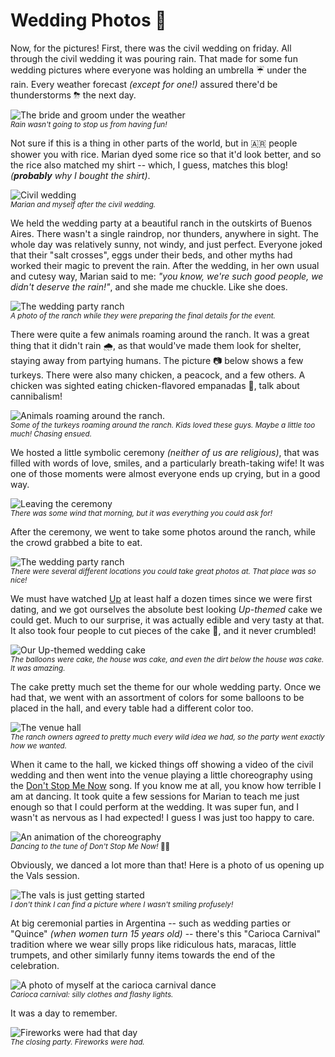 # Wedding Photos 📸

Now, for the pictures! First, there was the civil wedding on friday. All through the civil wedding it was pouring rain. That made for some fun wedding pictures where everyone was holding an umbrella ☔  under the rain. Every weather forecast _(except for one!)_ assured there'd be thunderstorms ⛈ the next day.

![The bride and groom under the weather][umb]  
<sub>_Rain wasn't going to stop us from having fun!_</sub>

Not sure if this is a thing in other parts of the world, but in 🇦🇷 people shower you with rice. Marian dyed some rice so that it'd look better, and so the rice also matched my shirt -- which, I guess, matches this blog! _(**probably** why I bought the shirt)_.

![Civil wedding][civil]  
<sub>_Marian and myself after the civil wedding._</sub>

We held the wedding party at a beautiful ranch in the outskirts of Buenos Aires. There wasn't a single raindrop, nor thunders, anywhere in sight. The whole day was relatively sunny, not windy, and just perfect. Everyone joked that their "salt crosses", eggs under their beds, and other myths had worked their magic to prevent the rain. After the wedding, in her own usual and cutesy way, Marian said to me: _"you know, we're such good people, we didn't deserve the rain!"_, and she made me chuckle. Like she does.

![The wedding party ranch][ranch]  
<sub>_A photo of the ranch while they were preparing the final details for the event._</sub>

There were quite a few animals roaming around the ranch. It was a great thing that it didn't rain 🌧, as that would've made them look for shelter, staying away from partying humans. The picture 📷 below shows a few turkeys. There were also many chicken, a peacock, and a few others. A chicken was sighted eating chicken-flavored empanadas 🌮, talk about cannibalism!

![Animals roaming around the ranch.][animals]  
<sub>_Some of the turkeys roaming around the ranch. Kids loved these guys. Maybe a little too much! Chasing ensued._</sub>

We hosted a little symbolic ceremony _(neither of us are religious)_, that was filled with words of love, smiles, and a particularly breath-taking wife! It was one of those moments were almost everyone ends up crying, but in a good way.

![Leaving the ceremony][ceremony]  
<sub>_There was some wind that morning, but it was everything you could ask for!_</sub>

After the ceremony, we went to take some photos around the ranch, while the crowd grabbed a bite to eat.

![The wedding party ranch][bridge]  
<sub>_There were several different locations you could take great photos at. That place was so nice!_</sub>

We must have watched [Up][up] at least half a dozen times since we were first dating, and we got ourselves the absolute best looking _Up-themed_ cake we could get. Much to our surprise, it was actually edible and very tasty at that. It also took four people to cut pieces of the cake 🍰, and it never crumbled!

![Our Up-themed wedding cake][cake]  
<sub>_The balloons were cake, the house was cake, and even the dirt below the house was cake. It was amazing._</sub>

The cake pretty much set the theme for our whole wedding party. Once we had that, we went with an assortment of colors for some balloons to be placed in the hall, and every table had a different color too.

![The venue hall][hall]  
<sub>_The ranch owners agreed to pretty much every wild idea we had, so the party went exactly how we wanted._</sub>

When it came to the hall, we kicked things off showing a video of the civil wedding and then went into the venue playing a little choreography using the [Don't Stop Me Now][dsmn] song. If you know me at all, you know how terrible I am at dancing. It took quite a few sessions for Marian to teach me just enough so that I could perform at the wedding. It was super fun, and I wasn't as nervous as I had expected! I guess I was just too happy to care.

![An animation of the choreography][chore]  
<sub>_Dancing to the tune of Don't Stop Me Now!_ 💃🎶</sub>

Obviously, we danced a lot more than that! Here is a photo of us opening up the Vals session.

![The vals is just getting started][vals]  
<sub>_I don't think I can find a picture where I wasn't smiling profusely!_</sub>

At big ceremonial parties in Argentina -- such as wedding parties or "Quince" _(when women turn 15 years old)_ -- there's this "Carioca Carnival" tradition where we wear silly props like ridiculous hats, maracas, little trumpets, and other similarly funny items towards the end of the celebration.

![A photo of myself at the carioca carnival dance][carioca]  
<sub>_Carioca carnival: silly clothes and flashy lights._</sub>

It was a day to remember.

![Fireworks were had that day][fwk]  
<sub>_The closing party. Fireworks were had._</sub>

[civil]: https://i.imgur.com/Tx91For.jpg
[ranch]: https://i.imgur.com/JJ8hJmc.jpg
[up]: http://www.imdb.com/title/tt1049413/ "Up (2009) – Pixar"
[cake]: https://i.imgur.com/Zu4MW0c.jpg
[fwk]: https://i.imgur.com/iLsS2Zk.jpg
[carioca]: https://i.imgur.com/8l4fQd0.jpg
[umb]: https://i.imgur.com/nVVgC8K.jpg
[bridge]: https://i.imgur.com/JNjFpAe.jpg
[ceremony]: https://i.imgur.com/N4Q1rfF.jpg
[hall]: https://i.imgur.com/x7sXls0.jpg
[animals]: https://i.imgur.com/XHSHEl7.jpg
[vals]: https://i.imgur.com/ZHE55OM.jpg
[chore]: https://i.imgur.com/2TaWr3D.gif
[dsmn]: https://www.youtube.com/watch?v=HgzGwKwLmgM "Don't Stop Me Now – Queen"
